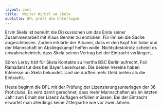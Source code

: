 ```yaml
---
layout: post
title:  Weiter Wirbel um Skela
subtitle: DFL prüft die Unterlagen
---
```


Ervin Skela ist bemüht die Diskussionen um das Ende seiner Zusammenarbeit mit Klaus Gerster zu ersticken. Für ihn sei die Sache abgeschlossen. Zudem erklärte der Albaner, dass er den Kopf frei habe und der Mannschaft im Abstiegskampf helfen wolle. Nichtsdestotrotz scheint es unwahrscheinlich, dass Skela seinen Vertrag bei der Eintracht verlängert...

Sören Lerby hält für Skela Kontakte zu Hertha BSC Berlin aufrecht, Fali Ramadani tut dies bei Bayer Leverkusen. Die beiden Vereine haben Interesse an Skela bekundet. Und sie dürften mehr Geld bieten als die Eintracht...

Heute beginnt die DFL mit der Prüfung der Lizenzierungsunterlagen der 36 Proficlubs. Es wird damit gerechnet, dass mehr Mannschaften als im letzten Jahr zum Erhalt der Lizenz Auflagen erfüllen müssen. Bei der Eintracht erwartet man allerdings keine Zitterpartie wie vor zwei Jahren.
